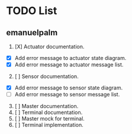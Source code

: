 # TODO List

## emanuelpalm

1. [X] Actuator documentation.
  - [X] Add error message to actuator state diagram.
  - [X] Add error message to actuator message list.
2. [ ] Sensor documentation.
  - [X] Add error message to sensor state diagram.
  - [ ] Add error message to sensor message list.
3. [ ] Master documentation.
4. [ ] Terminal documentation.
5. [ ] Master mock for terminal.
6. [ ] Terminal implementation.
